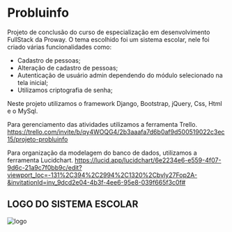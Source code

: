 # Probluinfo
Projeto de conclusão do curso de especialização em desenvolvimento FullStack da Proway.
O tema escolhido foi um sistema escolar, nele foi criado várias funcionalidades como:
  - Cadastro de pessoas;
  - Alteração de cadastro de pessoas;
  - Autenticação de usuário admin dependendo do módulo selecionado na tela inicial;
  - Utilizamos criptografia de senha;

Neste projeto utilizamos o framework Django, Bootstrap, jQuery, Css, Html e o MySql.

Para gerenciamento das atividades utilizamos a ferramenta Trello.
https://trello.com/invite/b/qy4WOQG4/2b3aaafa7d6b0af9d500519022c3ec15/projeto-probluinfo

Para organização da modelagem do banco de dados, utilizamos a ferramenta Lucidchart.
https://lucid.app/lucidchart/6e2234e6-e559-4f07-9d6c-21a9c7f0bb9c/edit?viewport_loc=-131%2C394%2C2994%2C1320%2Cbvly27Fop2A-&invitationId=inv_9dcd2e04-4b3f-4ee6-95e8-039f665f3c0f#

## LOGO DO SISTEMA ESCOLAR
![logo](https://user-images.githubusercontent.com/79644610/179019848-e1d6ce74-7d36-460d-9122-14d35bccca65.png)

